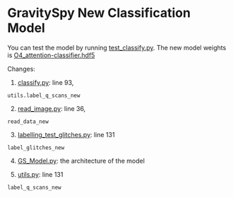 # GravitySpy New Classification Model

You can test the model by running [test_classify.py](https://github.com/Gravity-Spy/gravityspy-ligo-pipeline/blob/Yunan/Yunan_GS/test_classify.py).
The new model weights is [O4_attention-classifier.hdf5](https://github.com/Gravity-Spy/gravityspy-ligo-pipeline/tree/Yunan/Yunan_GS/models)

Changes: 
1. [classify.py](https://github.com/Gravity-Spy/gravityspy-ligo-pipeline/blob/Yunan/Yunan_GS/gravityspy/classify/classify.py): line 93, 
```
utils.label_q_scans_new
```

2. [read_image.py](https://github.com/Gravity-Spy/gravityspy-ligo-pipeline/blob/Yunan/Yunan_GS/gravityspy/ml/read_image.py): line 36,
```
read_data_new
```

3. [labelling_test_glitches.py](https://github.com/Gravity-Spy/gravityspy-ligo-pipeline/blob/Yunan/Yunan_GS/gravityspy/ml/labelling_test_glitches.py): line 131
```
label_glitches_new
```

4.  [GS_Model.py](https://github.com/Gravity-Spy/gravityspy-ligo-pipeline/blob/Yunan/Yunan_GS/gravityspy/ml/GS_Model.py): the architecture of the model

5. [utils.py](https://github.com/Gravity-Spy/gravityspy-ligo-pipeline/blob/Yunan/Yunan_GS/gravityspy/utils/utils.py): line 131
```
label_q_scans_new
```
